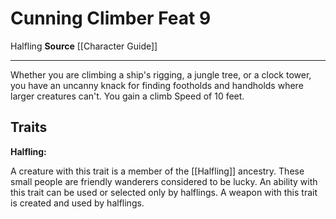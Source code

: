﻿---
actions: null
cost: null
element: null
feat: Cunning Climber
frequency: null
heighten_level: null
id: '1019'
level: '9'
name: Cunning Climber
prerequisite: null
rarity: Common
requirement: null
school: null
source: '[[DATABASE/source/Character Guide|Character Guide]]'
subcategory: null
trait:
- '[[DATABASE/trait/Halfling|Halfling]]'
trigger: null
type: Feat

---
# Cunning Climber <span class="item-type">Feat 9</span>

<span class="item-trait">Halfling</span>
**Source** [[Character Guide]]

---
Whether you are climbing a ship's rigging, a jungle tree, or a clock tower, you have an uncanny knack for finding footholds and handholds where larger creatures can't. You gain a climb Speed of 10 feet.

## Traits

**Halfling:**

A creature with this trait is a member of the [[Halfling]] ancestry. These small people are friendly wanderers considered to be lucky. An ability with this trait can be used or selected only by halflings. A weapon with this trait is created and used by halflings.